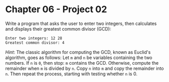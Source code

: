 # Chapter 06 - Project 02

Write a program that asks the user to enter two integers, then calculates and displays their greatest common divisor (GCD):

```
Enter two integers: 12 28
Greatest common divisor: 4
```

_Hint_: The classic algorithm for computing the GCD, known as Euclid's algorithm, goes as follows: Let `m` and `n` be variables containing the two numbers. If `n` is `0`, then stop: `m` contains the GCD. Otherwise, compute the remainder when `m` is divided by `n`. Copy `n` into `m` and copy the remainder into `n`. Then repeat the process, starting with testing whether `n` is 0.
